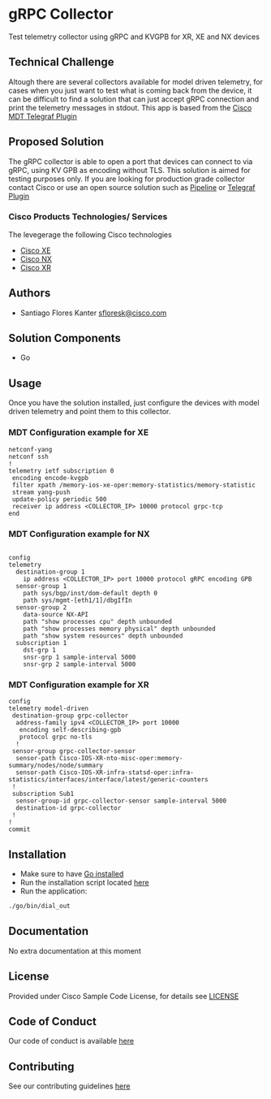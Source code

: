 # gRPC Collector

Test telemetry collector using gRPC and KVGPB for XR, XE and NX devices


## Technical Challenge

Altough there are several collectors available for model driven telemetry, for cases when you just want to test what is coming back from the device, it can be difficult to find a solution that can just accept gRPC connection and print the telemetry messages in stdout. 
This app is based from the [Cisco MDT Telegraf Plugin](https://github.com/ios-xr/telegraf-plugin/tree/master/plugins/inputs/cisco_telemetry_mdt)


## Proposed Solution

The gRPC collector is able to open a port that devices can connect to via gRPC, using KV GPB as encoding without TLS.
This solution is aimed for testing purposes only. If you are looking for production grade collector contact Cisco or use an open source solution such as [Pipeline](https://github.com/cisco/bigmuddy-network-telemetry-pipeline) or [Telegraf Plugin](https://github.com/ios-xr/telegraf-plugin/tree/master/plugins/inputs/cisco_telemetry_mdt)


### Cisco Products Technologies/ Services

The levegerage the following Cisco technologies

* [Cisco XE](https://www.cisco.com/c/en/us/products/ios-nx-os-software/ios-xe/index.html)
* [Cisco NX](https://www.cisco.com/c/en/us/products/ios-nx-os-software/nx-os/index.html)
* [Cisco XR](https://www.cisco.com/c/en/us/products/ios-nx-os-software/ios-xr-software/index.html)

## Authors

* Santiago Flores Kanter <sfloresk@cisco.com>


## Solution Components

* Go


## Usage

Once you have the solution installed, just configure the devices with model driven telemetry and point them to this collector.

### MDT Configuration example for XE

```
netconf-yang
netconf ssh
!
telemetry ietf subscription 0
 encoding encode-kvgpb
 filter xpath /memory-ios-xe-oper:memory-statistics/memory-statistic
 stream yang-push
 update-policy periodic 500
 receiver ip address <COLLECTOR_IP> 10000 protocol grpc-tcp
end

```

### MDT Configuration example for NX

```

config
telemetry
  destination-group 1
    ip address <COLLECTOR_IP> port 10000 protocol gRPC encoding GPB 
  sensor-group 1
    path sys/bgp/inst/dom-default depth 0
    path sys/mgmt-[eth1/1]/dbgIfIn
  sensor-group 2
    data-source NX-API
    path "show processes cpu" depth unbounded
    path "show processes memory physical" depth unbounded
    path "show system resources" depth unbounded
  subscription 1
    dst-grp 1
    snsr-grp 1 sample-interval 5000
    snsr-grp 2 sample-interval 5000
```

### MDT Configuration example for XR

```
config
telemetry model-driven
 destination-group grpc-collector
  address-family ipv4 <COLLECTOR_IP> port 10000
   encoding self-describing-gpb
   protocol grpc no-tls
  !
 sensor-group grpc-collector-sensor
  sensor-path Cisco-IOS-XR-nto-misc-oper:memory-summary/nodes/node/summary
  sensor-path Cisco-IOS-XR-infra-statsd-oper:infra-statistics/interfaces/interface/latest/generic-counters
 !
 subscription Sub1
  sensor-group-id grpc-collector-sensor sample-interval 5000
  destination-id grpc-collector
 !
!
commit

```

## Installation

* Make sure to have [Go installed](https://golang.org/dl/)
* Run the installation script located [here](./install.sh)
* Run the application: 

```bash
./go/bin/dial_out
```

## Documentation

No extra documentation at this moment


## License

Provided under Cisco Sample Code License, for details see [LICENSE](./LICENSE.md)

## Code of Conduct

Our code of conduct is available [here](./CODE_OF_CONDUCT.md)

## Contributing

See our contributing guidelines [here](./CONTRIBUTING.md)
